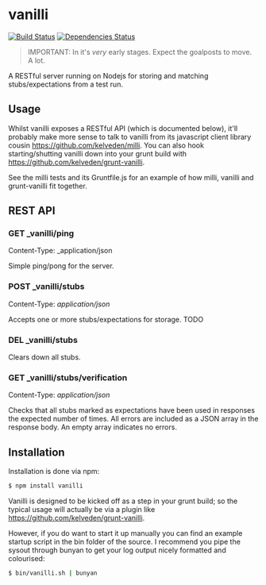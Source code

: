 # vanilli

[![Build Status](https://travis-ci.org/kelveden/vanilli.png?branch=master)](https://travis-ci.org/kelveden/vanilli)
[![Dependencies Status](https://david-dm.org/kelveden/vanilli.png?branch=master)](https://david-dm.org/kelveden/vanilli)

> IMPORTANT: In it's *very* early stages. Expect the goalposts to move. A lot.

A RESTful server running on Nodejs for storing and matching stubs/expectations from a test run.

## Usage
Whilst vanilli exposes a RESTful API (which is documented below), it'll probably make more sense to talk to vanilli from its
javascript client library cousin https://github.com/kelveden/milli. You can also hook starting/shutting vanilli down into your grunt build
with https://github.com/kelveden/grunt-vanilli.

See the milli tests and its Gruntfile.js for an example of how milli, vanilli and grunt-vanilli fit together.

## REST API
### GET _vanilli/ping
Content-Type: _application/json

Simple ping/pong for the server.

### POST _vanilli/stubs
Content-Type: _application/json_

Accepts one or more stubs/expectations for storage.
TODO

### DEL _vanilli/stubs
Clears down all stubs.

### GET _vanilli/stubs/verification
Content-Type: _application/json_

Checks that all stubs marked as expectations have been used in responses the expected number of times. All errors are included as a
JSON array in the response body. An empty array indicates no errors.

## Installation

Installation is done via npm:

``` bash
$ npm install vanilli
```

Vanilli is designed to be kicked off as a step in your grunt build; so the typical usage will actually be via a plugin like
https://github.com/kelveden/grunt-vanilli.

However, if you do want to start it up manually you can find an example startup script in the bin folder of the source. I recommend
you pipe the sysout through bunyan to get your log output nicely formatted and colourised:

``` bash
$ bin/vanilli.sh | bunyan
```

